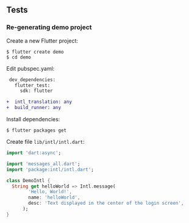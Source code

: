 ## Tests

### Re-generating demo project

Create a new Flutter project:

```shell
$ flutter create demo
$ cd demo
```

Edit pubspec.yaml:

```diff
 dev_dependencies:
   flutter_test:
     sdk: flutter

+  intl_translation: any
+  build_runner: any
```

Install dependencies:

```shell
$ flutter packages get
```

Create file `lib/intl/intl.dart`:

```dart
import 'dart:async';

import 'messages_all.dart';
import 'package:intl/intl.dart';

class DemoIntl {
  String get helloWorld => Intl.message(
        'Hello, World!',
        name: 'helloWorld',
        desc: 'Text displayed in the center of the login screen',
      );
}
```
